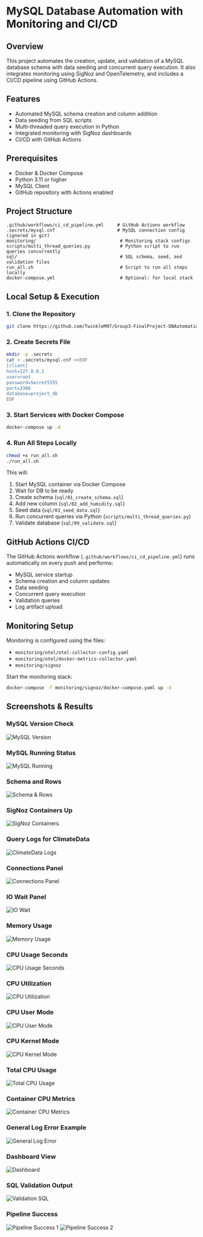 # MySQL Database Automation with Monitoring and CI/CD

## Overview
This project automates the creation, update, and validation of a MySQL database schema with data seeding and concurrent query execution. It also integrates monitoring using SigNoz and OpenTelemetry, and includes a CI/CD pipeline using GitHub Actions.

## Features
- Automated MySQL schema creation and column addition
- Data seeding from SQL scripts
- Multi-threaded query execution in Python
- Integrated monitoring with SigNoz dashboards
- CI/CD with GitHub Actions

## Prerequisites
- Docker & Docker Compose
- Python 3.11 or higher
- MySQL Client
- GitHub repository with Actions enabled

## Project Structure
```
.github/workflows/ci_cd_pipeline.yml     # GitHub Actions workflow
.secrets/mysql.cnf                       # MySQL connection config (ignored in git)
monitoring/                               # Monitoring stack configs
scripts/multi_thread_queries.py           # Python script to run queries concurrently
sql/                                      # SQL schema, seed, and validation files
run_all.sh                                # Script to run all steps locally
docker-compose.yml                        # Optional: for local stack
```

## Local Setup & Execution

### 1. Clone the Repository
```bash
git clone https://github.com/TwinkleM97/Group3-FinalProject-DBAutomation.git
```

### 2. Create Secrets File
```bash
mkdir -p .secrets
cat > .secrets/mysql.cnf <<EOF
[client]
host=127.0.0.1
user=root
password=Secret5555
port=3306
database=project_db
EOF
```

### 3. Start Services with Docker Compose
```bash
docker-compose up -d
```

### 4. Run All Steps Locally
```bash
chmod +x run_all.sh
./run_all.sh
```

This will:
1. Start MySQL container via Docker Compose
2. Wait for DB to be ready
3. Create schema (`sql/01_create_schema.sql`)
4. Add new column (`sql/02_add_humidity.sql`)
5. Seed data (`sql/03_seed_data.sql`)
6. Run concurrent queries via Python (`scripts/multi_thread_queries.py`)
7. Validate database (`sql/99_validate.sql`)

## GitHub Actions CI/CD
The GitHub Actions workflow (`.github/workflows/ci_cd_pipeline.yml`) runs automatically on every push and performs:
- MySQL service startup
- Schema creation and column updates
- Data seeding
- Concurrent query execution
- Validation queries
- Log artifact upload

## Monitoring Setup
Monitoring is configured using the files:
- `monitoring/otel/otel-collector-config.yaml`
- `monitoring/otel/docker-metrics-collector.yaml`
- `monitoring/signoz`

Start the monitoring stack:
```bash
docker-compose -f monitoring/signoz/docker-compose.yaml up -d
```

## Screenshots & Results

### MySQL Version Check
![MySQL Version](screenshots/S01_MySQL_Version.png)

### MySQL Running Status
![MySQL Running](screenshots/S02_MySQL_Running.png)

### Schema and Rows
![Schema & Rows](screenshots/S03_Schema_And_Rows.png)

### SigNoz Containers Up
![SigNoz Containers](screenshots/S04_Signoz_Containers_Up.png)

### Query Logs for ClimateData
![ClimateData Logs](screenshots/climateData-logs.png)

### Connections Panel
![Connections Panel](screenshots/connections-panel.png)

### IO Wait Panel
![IO Wait](screenshots/IO-wait-Panel.png)

### Memory Usage
![Memory Usage](screenshots/Memory-Usage-Panel.png)

### CPU Usage Seconds
![CPU Usage Seconds](screenshots/CPU-Usage-Seconds-Panel.png)

### CPU Utilization
![CPU Utilization](screenshots/CPU-Utilization-Panel.png)

### CPU User Mode
![CPU User Mode](screenshots/cpu-usage-usermode-metric.png)

### CPU Kernel Mode
![CPU Kernel Mode](screenshots/cpu-usage-kernelmode-metric.png)

### Total CPU Usage
![Total CPU Usage](screenshots/total-cpu-usage-metric.png)

### Container CPU Metrics
![Container CPU Metrics](screenshots/container-cpu-metrics.png)

### General Log Error Example
![General Log Error](screenshots/error-general-log.png)

### Dashboard View
![Dashboard](screenshots/dashboard.png)

### SQL Validation Output
![Validation SQL](screenshots/validatesql.png)

### Pipeline Success
![Pipeline Success 1](screenshots/pipeline-success1.png)
![Pipeline Success 2](screenshots/pipeline-success2.png)
